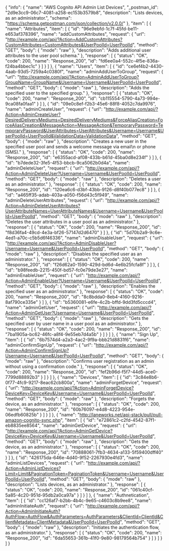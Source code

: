 {
  "info": {
    "name": "AWS Cognito API Admin List Devices",
    "_postman_id": "2d9e3cc9-06c7-4081-a258-ec153b3579b8",
    "description": "Lists devices, as an administrator.",
    "schema": "https://schema.getpostman.com/json/collection/v2.0.0/"
  },
  "item": [
    {
      "name": "Attributes",
      "item": [
        {
          "id": "96e9ebfd-1c7f-45fd-be11-e653af378396",
          "name": "addCustomAttributes",
          "request": {
            "url": "http://example.com/api/?Action=AddCustomAttributes?CustomAttributes=CustomAttributes&UserPoolId=UserPoolId",
            "method": "GET",
            "body": {
              "mode": "raw"
            },
            "description": "Adds additional user attributes to the user pool schema."
          },
          "response": [
            {
              "status": "OK",
              "code": 200,
              "name": "Response_200",
              "id": "fd6ee0a4-552c-4f5e-836a-f24ba4bbec1c"
            }
          ]
        }
      ]
    },
    {
      "name": "Users",
      "item": [
        {
          "id": "ce6ef4b2-4430-4aab-93d5-7259a4c0380f",
          "name": "adminAddUserToGroup",
          "request": {
            "url": "http://example.com/api/?Action=AdminAddUserToGroup?GroupName=GroupName&Username=Username&UserPoolId=UserPoolId",
            "method": "GET",
            "body": {
              "mode": "raw"
            },
            "description": "Adds the specified user to the specified group."
          },
          "response": [
            {
              "status": "OK",
              "code": 200,
              "name": "Response_200",
              "id": "cb115554-5790-4a73-994e-9ca08fa0faa1"
            }
          ]
        },
        {
          "id": "09e0c8ef-f2b3-45e6-88f8-4052c7da9976",
          "name": "adminCreateUser",
          "request": {
            "url": "http://example.com/api/?Action=AdminCreateUser?DesiredDeliveryMediums=DesiredDeliveryMediums&ForceAliasCreation=ForceAliasCreation&MessageAction=MessageAction&TemporaryPassword=TemporaryPassword&UserAttributes=UserAttributes&Username=Username&UserPoolId=UserPoolId&ValidationData=ValidationData",
            "method": "GET",
            "body": {
              "mode": "raw"
            },
            "description": "Creates a new user in the specified user pool and sends a welcome message via email\n            or phone (SMS)."
          },
          "response": [
            {
              "status": "OK",
              "code": 200,
              "name": "Response_200",
              "id": "e6355acd-af08-433b-b61d-45ba0d8e234f"
            }
          ]
        },
        {
          "id": "b7dede32-3fe5-4f53-bbcb-9ca5062b0d4a",
          "name": "adminDeleteUser",
          "request": {
            "url": "http://example.com/api/?Action=AdminDeleteUser?Username=Username&UserPoolId=UserPoolId",
            "method": "GET",
            "body": {
              "mode": "raw"
            },
            "description": "Deletes a user as an administrator."
          },
          "response": [
            {
              "status": "OK",
              "code": 200,
              "name": "Response_200",
              "id": "120ea6c6-d3bf-43bb-9126-d8f40b077ec8"
            }
          ]
        },
        {
          "id": "a465ff35-adab-403a-a050-f56d43c5f949",
          "name": "adminDeleteUserAttributes",
          "request": {
            "url": "http://example.com/api/?Action=AdminDeleteUserAttributes?UserAttributeNames=UserAttributeNames&Username=Username&UserPoolId=UserPoolId",
            "method": "GET",
            "body": {
              "mode": "raw"
            },
            "description": "Deletes the user attributes in a user pool as an administrator."
          },
          "response": [
            {
              "status": "OK",
              "code": 200,
              "name": "Response_200",
              "id": "f8d36fa4-49cd-4e3a-bf26-57147d2d6470"
            }
          ]
        },
        {
          "id": "5d70b2a9-9c6e-4ed1-a70c-c5b5d6f46336",
          "name": "adminDisableUser",
          "request": {
            "url": "http://example.com/api/?Action=AdminDisableUser?Username=Username&UserPoolId=UserPoolId",
            "method": "GET",
            "body": {
              "mode": "raw"
            },
            "description": "Disables the specified user as an administrator."
          },
          "response": [
            {
              "status": "OK",
              "code": 200,
              "name": "Response_200",
              "id": "f26d62a0-1590-429d-bd6d-4e6b25fcfa8f"
            }
          ]
        },
        {
          "id": "b98feedb-2215-450f-bd57-fc0e79de3e27",
          "name": "adminEnableUser",
          "request": {
            "url": "http://example.com/api/?Action=AdminEnableUser?Username=Username&UserPoolId=UserPoolId",
            "method": "GET",
            "body": {
              "mode": "raw"
            },
            "description": "Enables the specified user as an administrator."
          },
          "response": [
            {
              "status": "OK",
              "code": 200,
              "name": "Response_200",
              "id": "8c8bdda0-8eb4-4160-9216-8af790ce335e"
            }
          ]
        },
        {
          "id": "b5360081-e6fe-4c2b-bffd-9dd3fd5cccd4",
          "name": "adminGetUser",
          "request": {
            "url": "http://example.com/api/?Action=AdminGetUser?Username=Username&UserPoolId=UserPoolId",
            "method": "GET",
            "body": {
              "mode": "raw"
            },
            "description": "Gets the specified user by user name in a user pool as an administrator."
          },
          "response": [
            {
              "status": "OK",
              "code": 200,
              "name": "Response_200",
              "id": "7ba1905a-bc62-46fc-a8f4-9e55eb7d4a5b"
            }
          ]
        }
      ]
    },
    {
      "name": "Sign Up",
      "item": [
        {
          "id": "6b7574d4-a2a3-4ac2-9f9a-bbb21d8831f6",
          "name": "adminConfirmSignUp",
          "request": {
            "url": "http://example.com/api/?Action=AdminConfirmSignUp?Username=Username&UserPoolId=UserPoolId",
            "method": "GET",
            "body": {
              "mode": "raw"
            },
            "description": "Confirms user registration as an admin without using a confirmation code."
          },
          "response": [
            {
              "status": "OK",
              "code": 200,
              "name": "Response_200",
              "id": "fef2b96d-f5f7-44d5-ace0-7799d88892b3"
            }
          ]
        }
      ]
    },
    {
      "name": "Devices",
      "item": [
        {
          "id": "3c84e8b6-0f77-4fc9-9217-8eac62cb800a",
          "name": "adminForgetDevice",
          "request": {
            "url": "http://example.com/api/?Action=AdminForgetDevice?DeviceKey=DeviceKey&Username=Username&UserPoolId=UserPoolId",
            "method": "GET",
            "body": {
              "mode": "raw"
            },
            "description": "Forgets the device, as an administrator."
          },
          "response": [
            {
              "status": "OK",
              "code": 200,
              "name": "Response_200",
              "id": "60b76097-e4d8-4223-954e-06edfb60825b"
            }
          ]
        }
      ]
    },
    {
      "name": "http://laneworks.net/api-stack/pull/pull-amazon-cognito-sync.php",
      "item": [
        {
          "id": "e72861c2-c2fd-4542-87f1-eb8835ee8564",
          "name": "adminGetDevice",
          "request": {
            "url": "http://example.com/api/?Action=AdminGetDevice?DeviceKey=DeviceKey&Username=Username&UserPoolId=UserPoolId",
            "method": "GET",
            "body": {
              "mode": "raw"
            },
            "description": "Gets the device, as an administrator."
          },
          "response": [
            {
              "status": "OK",
              "code": 200,
              "name": "Response_200",
              "id": "70888061-7fb3-4634-a133-5f59400dff40"
            }
          ]
        },
        {
          "id": "426175da-646e-4d40-9f52-2267930e4fd3",
          "name": "adminListDevices",
          "request": {
            "url": "http://example.com/api/?Action=AdminListDevices?Limit=Limit&PaginationToken=PaginationToken&Username=Username&UserPoolId=UserPoolId",
            "method": "GET",
            "body": {
              "mode": "raw"
            },
            "description": "Lists devices, as an administrator."
          },
          "response": [
            {
              "status": "OK",
              "code": 200,
              "name": "Response_200",
              "id": "061c40cf-5a85-4c20-951d-95db2a0ca97a"
            }
          ]
        }
      ]
    },
    {
      "name": "Authnetication",
      "item": [
        {
          "id": "cc126af7-b2bb-4b4c-9e65-c4603c8b9ee8",
          "name": "adminInitiateAuth",
          "request": {
            "url": "http://example.com/api/?Action=AdminInitiateAuth?AuthFlow=AuthFlow&AuthParameters=AuthParameters&ClientId=ClientId&ClientMetadata=ClientMetadata&UserPoolId=UserPoolId",
            "method": "GET",
            "body": {
              "mode": "raw"
            },
            "description": "Initiates the authentication flow, as an administrator."
          },
          "response": [
            {
              "status": "OK",
              "code": 200,
              "name": "Response_200",
              "id": "6da55653-361b-41f0-9e80-98179564b754"
            }
          ]
        }
      ]
    }
  ]
}